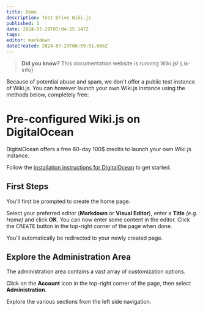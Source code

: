 ```yaml
---
title: Demo
description: Test Drive Wiki.js
published: 1
date: 2024-07-29T07:04:25.147Z
tags: 
editor: markdown
dateCreated: 2024-07-29T06:59:51.666Z
---
```


> **Did you know?** This documentation website is running Wiki.js!
{.is-info}

Because of potential abuse and spam, we don't offer a public test instance of Wiki.js. You can however launch your own Wiki.js instance using the methods below, completely free:

# Pre-configured Wiki.js on DigitalOcean

DigitalOcean offers a free 60-day 100$ credits to launch your own Wiki.js instance.

Follow the [installation instructions for DigitalOcean](https://docs.requarks.io/install/digitalocean) to get started.

## First Steps

You'll first be prompted to create the home page.

Select your preferred editor (**Markdown** or **Visual Editor**), enter a **Title** *(e.g. Home)* and click **OK**. You can now enter some content in the editor. Click the <kbd>CREATE</kbd> button in the top-right corner of the page when done.

You'll automatically be redirected to your newly created page.

## Explore the Administration Area

The administration area contains a vast array of customization options.

Click on the <kbd><i class="mdi mdi-account-circle"></i></kbd> **Account** icon in the top-right corner of the page, then select **Administration**.

Explore the various sections from the left side navigation.